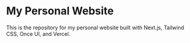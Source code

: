 # My Personal Website

This is the repository for my personal website built with Next.js, Tailwind CSS, Once UI, and Vercel.

